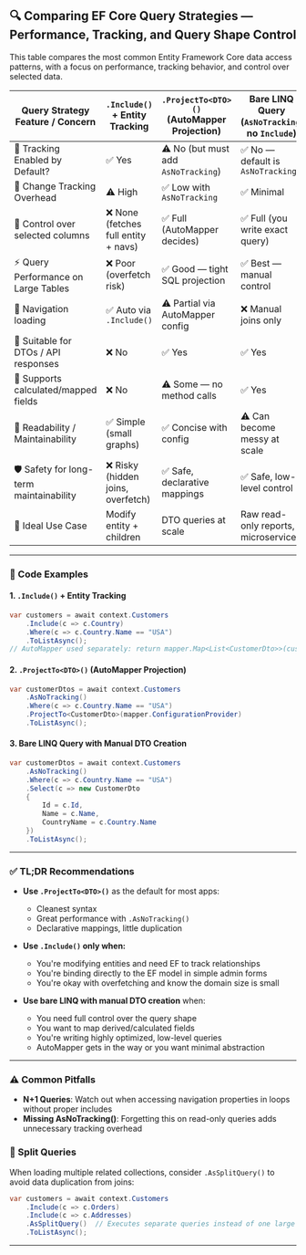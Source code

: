 ## 🔍 Comparing EF Core Query Strategies — Performance, Tracking, and Query Shape Control

This table compares the most common Entity Framework Core data access patterns, with a focus on performance, tracking behavior, and control over selected data.

| Query Strategy Feature / Concern                | `.Include()` + Entity Tracking | `.ProjectTo<DTO>()` (AutoMapper Projection) | Bare LINQ Query (`AsNoTracking`, no `Include`) |
|------------------------------------------------|-------------------------------|---------------------------------------------|------------------------------------------------|
| 🔄 Tracking Enabled by Default?                | ✅ Yes                        | ⚠️ No (but must add `AsNoTracking`)         | ✅ No — default is `AsNoTracking`               |
| 🧠 Change Tracking Overhead                    | ⚠️ High                      | ✅ Low with `AsNoTracking`                  | ✅ Minimal                                     |
| 🧮 Control over selected columns               | ❌ None (fetches full entity + navs) | ✅ Full (AutoMapper decides)      | ✅ Full (you write exact query)               |
| ⚡ Query Performance on Large Tables           | ❌ Poor (overfetch risk)      | ✅ Good — tight SQL projection              | ✅ Best — manual control                       |
| 🔌 Navigation loading                          | ✅ Auto via `.Include()`      | ⚠️ Partial via AutoMapper config           | ❌ Manual joins only                          |
| 📐 Suitable for DTOs / API responses           | ❌ No                         | ✅ Yes                                      | ✅ Yes                                         |
| 🧩 Supports calculated/mapped fields           | ❌ No                         | ⚠️ Some — no method calls                  | ✅ Yes                                         |
| 🧱 Readability / Maintainability               | ✅ Simple (small graphs)      | ✅ Concise with config                      | ⚠️ Can become messy at scale                  |
| 🛡️ Safety for long-term maintainability       | ❌ Risky (hidden joins, overfetch) | ✅ Safe, declarative mappings       | ✅ Safe, low-level control                     |
| 🧪 Ideal Use Case                              | Modify entity + children      | DTO queries at scale                        | Raw read-only reports, microservices          |

---

### 📝 Code Examples

#### 1. `.Include()` + Entity Tracking
```csharp
var customers = await context.Customers
    .Include(c => c.Country)
    .Where(c => c.Country.Name == "USA")
    .ToListAsync();
// AutoMapper used separately: return mapper.Map<List<CustomerDto>>(customers);
```

#### 2. `.ProjectTo<DTO>()` (AutoMapper Projection)
```csharp
var customerDtos = await context.Customers
    .AsNoTracking()
    .Where(c => c.Country.Name == "USA")
    .ProjectTo<CustomerDto>(mapper.ConfigurationProvider)
    .ToListAsync();
```

#### 3. Bare LINQ Query with Manual DTO Creation
```csharp
var customerDtos = await context.Customers
    .AsNoTracking()
    .Where(c => c.Country.Name == "USA")
    .Select(c => new CustomerDto 
    { 
        Id = c.Id, 
        Name = c.Name, 
        CountryName = c.Country.Name 
    })
    .ToListAsync();
```

---

### ✅ TL;DR Recommendations

- **Use `.ProjectTo<DTO>()`** as the default for most apps:
    - Cleanest syntax
    - Great performance with `.AsNoTracking()`
    - Declarative mappings, little duplication

- **Use `.Include()` only when:**
    - You're modifying entities and need EF to track relationships
    - You're binding directly to the EF model in simple admin forms
    - You're okay with overfetching and know the domain size is small

- **Use bare LINQ with manual DTO creation** when:
    - You need full control over the query shape
    - You want to map derived/calculated fields
    - You're writing highly optimized, low-level queries
    - AutoMapper gets in the way or you want minimal abstraction

---

### ⚠️ Common Pitfalls

- **N+1 Queries**: Watch out when accessing navigation properties in loops without proper includes
- **Missing AsNoTracking()**: Forgetting this on read-only queries adds unnecessary tracking overhead

### 🔀 Split Queries

When loading multiple related collections, consider `.AsSplitQuery()` to avoid data duplication from joins:
```csharp
var customers = await context.Customers
    .Include(c => c.Orders)
    .Include(c => c.Addresses)
    .AsSplitQuery()  // Executes separate queries instead of one large join
    .ToListAsync();
```

---
